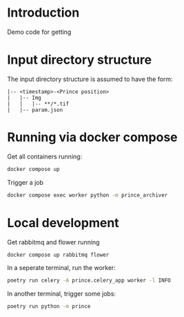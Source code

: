 # Introduction

Demo code for getting 


# Input directory structure

The input directory structure is assumed to have the form:

```
|-- <timestamp>-<Prince position>
|   |-- Img
|   |   |-- **/*.tif
|   |-- param.json
```


# Running via docker compose

Get all containers running:

```bash
docker compose up
```


Trigger a job
```bash
docker compose exec worker python -m prince_archiver
```


# Local development

Get rabbitmq and flower running

```bash
docker compose up rabbitmq flower
```


In a seperate terminal, run the worker:

```bash
poetry run celery -A prince.celery_app worker -l INFO
```


In another terminal, trigger some jobs:
```bash
poetry run python -m prince
```